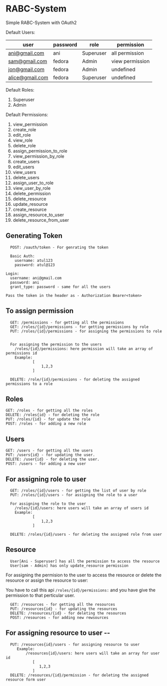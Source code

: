 # RABC-System

Simple RABC-System with OAuth2

Default Users: 


|   user              |   password    |     role        |      permission    
| -------------------| -------------- |-----------------| ---------------------
| ani@gmail.com      |       ani      |     Superuser   |    all permission   
| sam@gmail.com      |     fedora     |      Admin      |      view permission  
| jon@gmail.com      |     fedora     |      Admin      |        undefined    
| alice@gmail.com    |     fedora     |     Superuser   |        undefined    


Default Roles:
1. Superuser
2. Admin

Default Permissions:
1. view_permission
2. create_role
3. edit_role
4. view_role
5. delete_role
6. assign_permission_to_role
7. view_permission_by_role
8. create_users
9. edit_users
10. view_users
11. delete_users
12. assign_user_to_role
13. view_user_by_role
14. delete_permission
15. delete_resource
16. update_resource
17. create_resource
18. assign_resource_to_user
19. delete_resource_from_user


## Generating Token 

      POST: /oauth/token - For genrating the token

      Basic Auth:
        username: atul123
        password: atul@123
    
    Login:
      username: ani@gmail.com
      password: ani
      grant_type: password - same for all the users

    Pass the token in the header as - Authorization Bearer<token>

## To assign permission
   
      GET: /permissions - for getting all the permissions
      GET: /roles/{id}/permissions - for getting permissions by role
      PUT: /roles/{id}/permissions - for assigning the permissions to role

      
      For assigning the permission to the users
        /roles/{id}/permissions: here permission will take an array of permissions id
        Example: 
                [
                    1,2,3
                ]

      DELETE: /role/{id}/permissions - for deleting the assigned permissions to a role

## Roles 
    GET: /roles - for getting all the roles
    DELETE: /roles{id} - for deleting the role
    PUT: /roles/{id} - for update the role
    POST: /roles - for adding a new role

## Users 
    GET: /users - for getting all the users
    PUT: /users{id} - for updating the user.
    DELETE: /user{id} - for deleting the user.
    POST: /users - for adding a new user

## For assigning role to user

      GET: /roles/{id}/users - for getting the list of user by role
      PUT: /roles/{id}/users - for assigning the role to a user

      For assigning the role to the user
        /roles/{id}/users: here users will take an array of users id
        Example: 
                [
                    1,2,3
                ]

      DELETE: /roles/{id}/users - for deleting the assigned role from user

## Resource
      User[Ani - Superuser] has all the permission to access the resource
      User[sam - Admin] has only update_resource permission


  For assigning the permision to the user to access the resource or delete the resource or assign the resource to user:

  You have to call this api `/roles/{id}/permissions:` and you have give the permission to that perticular user.

      GET: /resources - for getting all the resources
      PUT: /resources{id} - for updating the resources
      DELETE: /resources/{id} - for deleting the resources
      POST: /resources - for adding new rewsources

## For assigning resource to user -- 

      PUT: /resources{id}/users - for assigning resource to user
         Example:
             /resources{id}/users: here users will take an array for user id
                [
                   1,2,3
                ]
      DELETE: /resources/{id}/permission - for deleting the assigned resource form user
